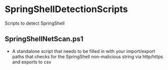 # SpringShellDetectionScripts
Scripts to detect SpringShell

## SpringShellNetScan.ps1
* A standalone script that needs to be filled in with your import/export paths that checks for the SpringShell non-malicious string via http/https and exports to csv
